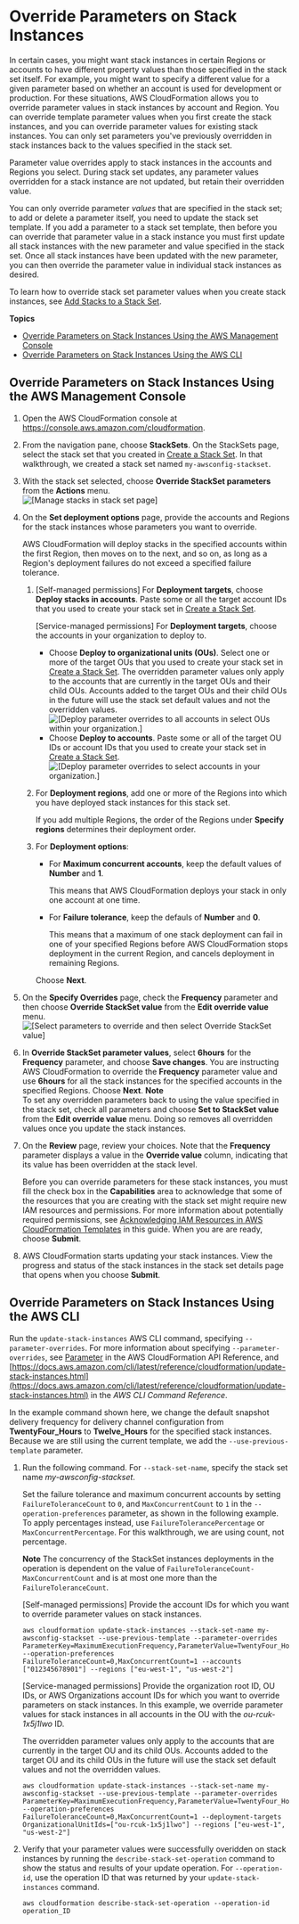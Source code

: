 # Override Parameters on Stack Instances<a name="stackinstances-override"></a>

In certain cases, you might want stack instances in certain Regions or accounts to have different property values than those specified in the stack set itself\. For example, you might want to specify a different value for a given parameter based on whether an account is used for development or production\. For these situations, AWS CloudFormation allows you to override parameter values in stack instances by account and Region\. You can override template parameter values when you first create the stack instances, and you can override parameter values for existing stack instances\. You can only set parameters you've previously overridden in stack instances back to the values specified in the stack set\.

Parameter value overrides apply to stack instances in the accounts and Regions you select\. During stack set updates, any parameter values overridden for a stack instance are not updated, but retain their overridden value\. 

You can only override parameter *values* that are specified in the stack set; to add or delete a parameter itself, you need to update the stack set template\. If you add a parameter to a stack set template, then before you can override that parameter value in a stack instance you must first update all stack instances with the new parameter and value specified in the stack set\. Once all stack instances have been updated with the new parameter, you can then override the parameter value in individual stack instances as desired\.

To learn how to override stack set parameter values when you create stack instances, see [Add Stacks to a Stack Set](stackinstances-create.md)\.

**Topics**
+ [Override Parameters on Stack Instances Using the AWS Management Console](#stackinstances-override-console)
+ [Override Parameters on Stack Instances Using the AWS CLI](#stackinstances-override-cli)

## Override Parameters on Stack Instances Using the AWS Management Console<a name="stackinstances-override-console"></a>

1. Open the AWS CloudFormation console at [https://console\.aws\.amazon\.com/cloudformation](https://console.aws.amazon.com/cloudformation/)\.

1. From the navigation pane, choose **StackSets**\. On the StackSets page, select the stack set that you created in [Create a Stack Set](stacksets-getting-started-create.md)\. In that walkthrough, we created a stack set named `my-awsconfig-stackset`\.

1. With the stack set selected, choose **Override StackSet parameters** from the **Actions** menu\.  
![\[Manage stacks in stack set page\]](http://docs.aws.amazon.com/AWSCloudFormation/latest/UserGuide/images/console-stacksets-action-override-parameters.png)

1. On the **Set deployment options** page, provide the accounts and Regions for the stack instances whose parameters you want to override\. 

   AWS CloudFormation will deploy stacks in the specified accounts within the first Region, then moves on to the next, and so on, as long as a Region's deployment failures do not exceed a specified failure tolerance\.

   1. \[Self\-managed permissions\] For **Deployment targets**, choose **Deploy stacks in accounts**\. Paste some or all the target account IDs that you used to create your stack set in [Create a Stack Set](stacksets-getting-started-create.md)\.

      \[Service\-managed permissions\] For **Deployment targets**, choose the accounts in your organization to deploy to\. 
      + Choose **Deploy to organizational units \(OUs\)**\. Select one or more of the target OUs that you used to create your stack set in [Create a Stack Set](stacksets-getting-started-create.md)\. The overridden parameter values only apply to the accounts that are currently in the target OUs and their child OUs\. Accounts added to the target OUs and their child OUs in the future will use the stack set default values and not the overridden values\.  
![\[Deploy parameter overrides to all accounts in select OUs within your organization.\]](http://docs.aws.amazon.com/AWSCloudFormation/latest/UserGuide/images/console-stackset-deploy-param-overrides-to-ous.png)
      + Choose **Deploy to accounts**\. Paste some or all of the target OU IDs or account IDs that you used to create your stack set in [Create a Stack Set](stacksets-getting-started-create.md)\.  
![\[Deploy parameter overrides to select accounts in your organization.\]](http://docs.aws.amazon.com/AWSCloudFormation/latest/UserGuide/images/console-stackset-deploy-param-overrides-to-accounts.png)

   1. For **Deployment regions**, add one or more of the Regions into which you have deployed stack instances for this stack set\. 

      If you add multiple Regions, the order of the Regions under **Specify regions** determines their deployment order\.

   1. For **Deployment options**: 
      + For **Maximum concurrent accounts**, keep the default values of **Number** and **1**\.

        This means that AWS CloudFormation deploys your stack in only one account at one time\.
      + For **Failure tolerance**, keep the defauls of **Number** and **0**\.

        This means that a maximum of one stack deployment can fail in one of your specified Regions before AWS CloudFormation stops deployment in the current Region, and cancels deployment in remaining Regions\.

      Choose **Next**\.

1. On the **Specify Overrides** page, check the **Frequency** parameter and then choose **Override StackSet value** from the **Edit override value** menu\.  
![\[Select parameters to override and then select Override StackSet value\]](http://docs.aws.amazon.com/AWSCloudFormation/latest/UserGuide/images/console-stackset-override-parameters-edit-value.png)

1. In **Override StackSet parameter values**, select **6hours** for the **Frequency** parameter, and choose **Save changes**\. You are instructing AWS CloudFormation to override the **Frequency** parameter value and use **6hours** for all the stack instances for the specified accounts in the specified Regions\. Choose **Next**\.
**Note**  
To set any overridden parameters back to using the value specified in the stack set, check all parameters and choose **Set to StackSet value** from the **Edit override value** menu\. Doing so removes all overridden values once you update the stack instances\.

1. On the **Review** page, review your choices\. Note that the **Frequency** parameter displays a value in the **Override value** column, indicating that its value has been overridden at the stack level\.

   Before you can override parameters for these stack instances, you must fill the check box in the **Capabilities** area to acknowledge that some of the resources that you are creating with the stack set might require new IAM resources and permissions\. For more information about potentially required permissions, see [Acknowledging IAM Resources in AWS CloudFormation Templates](http://docs.aws.amazon.com/AWSCloudFormation/latest/UserGuide/using-iam-template.html#using-iam-capabilities) in this guide\. When you are are ready, choose **Submit**\.

1. AWS CloudFormation starts updating your stack instances\. View the progress and status of the stack instances in the stack set details page that opens when you choose **Submit**\. 

## Override Parameters on Stack Instances Using the AWS CLI<a name="stackinstances-override-cli"></a>

Run the `update-stack-instances` AWS CLI command, specifying `--parameter-overrides`\. For more information about specifying `--parameter-overrides`, see [Parameter](https://docs.aws.amazon.com/AWSCloudFormation/latest/APIReference/API_Parameter.html) in the AWS CloudFormation API Reference, and [https://docs.aws.amazon.com/cli/latest/reference/cloudformation/update-stack-instances.html](https://docs.aws.amazon.com/cli/latest/reference/cloudformation/update-stack-instances.html) in the *AWS CLI Command Reference*\.

In the example command shown here, we change the default snapshot delivery frequency for delivery channel configuration from **TwentyFour\_Hours** to **Twelve\_Hours** for the specified stack instances\. Because we are still using the current template, we add the `--use-previous-template` parameter\.

1. Run the following command\. For `--stack-set-name`, specify the stack set name *my\-awsconfig\-stackset*\.

   Set the failure tolerance and maximum concurrent accounts by setting `FailureToleranceCount` to `0`, and `MaxConcurrentCount` to `1` in the `--operation-preferences` parameter, as shown in the following example\. To apply percentages instead, use `FailureTolerancePercentage` or `MaxConcurrentPercentage`\. For this walkthrough, we are using count, not percentage\.
   
      **Note**
   The concurrency of the StackSet instances deployments in the operation is dependent on the value of `FailureToleranceCount-MaxConcurrentCount` and is at most one more than the `FailureToleranceCount`.

   \[Self\-managed permissions\] Provide the account IDs for which you want to override parameter values on stack instances\.

   ```
   aws cloudformation update-stack-instances --stack-set-name my-awsconfig-stackset --use-previous-template --parameter-overrides ParameterKey=MaximumExecutionFrequency,ParameterValue=TwentyFour_Hours\\,Twelve_Hours --operation-preferences FailureToleranceCount=0,MaxConcurrentCount=1 --accounts ["012345678901"] --regions ["eu-west-1", "us-west-2"]
   ```

   \[Service\-managed permissions\] Provide the organization root ID, OU IDs, or AWS Organizations account IDs for which you want to override parameters on stack instances\. In this example, we override parameter values for stack instances in all accounts in the OU with the *ou\-rcuk\-1x5j1lwo* ID\.

   The overridden parameter values only apply to the accounts that are currently in the target OU and its child OUs\. Accounts added to the target OU and its child OUs in the future will use the stack set default values and not the overridden values\.

   ```
   aws cloudformation update-stack-instances --stack-set-name my-awsconfig-stackset --use-previous-template --parameter-overrides ParameterKey=MaximumExecutionFrequency,ParameterValue=TwentyFour_Hours\\,Twelve_Hours --operation-preferences FailureToleranceCount=0,MaxConcurrentCount=1 --deployment-targets OrganizationalUnitIds=["ou-rcuk-1x5j1lwo"] --regions ["eu-west-1", "us-west-2"]
   ```

1. Verify that your parameter values were successfully overidden on stack instances by running the `describe-stack-set-operation` command to show the status and results of your update operation\. For `--operation-id`, use the operation ID that was returned by your `update-stack-instances` command\.

   ```
   aws cloudformation describe-stack-set-operation --operation-id operation_ID
   ```
